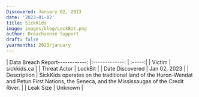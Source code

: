 ```yaml
---
Discovered: January 02, 2023
date: '2023-01-02'
title: SickKids
image: images/blog/LockBit.png
author: Breachsense Support
draft: false
yearmonths: 2023/january
---
```


| Data Breach Report------------:     |:-------------:    | :-----:|
| Victim      | sickkids.ca      | 
| Threat Actor      | LockBit      | 
| Date Discovered      | Jan 02, 2023      | 
| Description      | SickKids operates on the traditional land of the Huron-Wendat and Petun First Nations, the Seneca, and the Mississaugas of the Credit River.      | 
| Leak Size      | Unknown      | 

